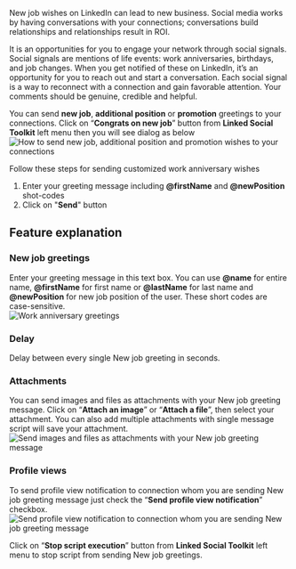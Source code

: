 New job wishes on LinkedIn can lead to new business. Social media works by having conversations with your connections; conversations build relationships and relationships result in ROI.

It is an opportunities for you to engage your network through social signals. Social signals are mentions of life events: work anniversaries, birthdays, and job changes. When you get notified of these on LinkedIn, it’s an opportunity for you to reach out and start a conversation. Each social signal is a way to reconnect with a connection and gain favorable attention. Your comments should be genuine, credible and helpful.

You can send **new job**, **additional position** or **promotion** greetings to your connections. Click on “**Congrats on new job**” button from **Linked Social Toolkit** left menu then you will see dialog as below
![How to send new job, additional position and promotion wishes to your connections](https://github.com/ZiaUrR3hman/LinkedSocialToolkit/raw/master/images/How-to-send-new-job-additional-position-and-promotion-wishes-to-your-connections.png)

Follow these steps for sending customized work anniversary wishes
1. Enter your greeting message including **@firstName** and **@newPosition** shot-codes
2. Click on "**Send**" button

## Feature explanation
### New job greetings
Enter your greeting message in this text box. You can use **@name** for entire name, **@firstName** for first name or **@lastName** for last name and **@newPosition** for new job position of the user. These short codes are case-sensitive.  
![Work anniversary greetings](https://github.com/ZiaUrR3hman/LinkedSocialToolkit/raw/master/images/Work-anniversary-greetings.png)

### Delay
Delay between every single New job greeting in seconds.
### Attachments
You can send images and files as attachments with your New job greeting message. Click on “**Attach an image**” or “**Attach a file**”, then select your attachment. You can also add multiple attachments with single message script will save your attachment.
![Send images and files as attachments with your New job greeting message](https://github.com/ZiaUrR3hman/LinkedSocialToolkit/raw/master/images/send-images-and-files-as-attachments-with-your-message.png)

### Profile views
To send profile view notification to connection whom you are sending New job greeting message just check the “**Send profile view notification**” checkbox.
![Send profile view notification to connection whom you are sending New job greeting message](https://github.com/ZiaUrR3hman/LinkedSocialToolkit/raw/master/images/send-profile-view.png)

Click on “**Stop script execution**” button from **Linked Social Toolkit** left menu to stop script from sending New job greetings.